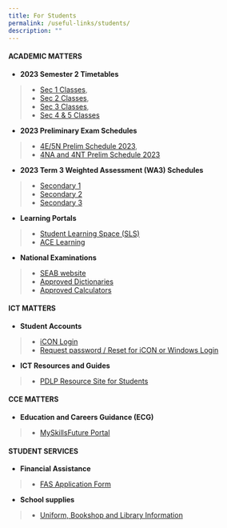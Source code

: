 ```yaml
---
title: For Students
permalink: /useful-links/students/
description: ""
---
```

#### **ACADEMIC MATTERS**
* **2023 Semester 2 Timetables**
> * [Sec 1 Classes](/files/Useful%20Links/Students/Timetables/sec%201%20sem%202%20tt%202023.pdf),
>* [Sec 2 Classes](/files/Useful%20Links/Students/Timetables/sec%202%20sem%202%20tt%202023.pdf),
>* [Sec 3 Classes](/files/Useful%20Links/Students/Timetables/sec%203%20sem%202%20tt%202023.pdf),
>* [Sec 4 & 5 Classes](/files/Useful%20Links/Students/Timetables/sec%204&5%20sem%202%20tt%202023.pdf)

* **2023 Preliminary Exam Schedules**
>* [4E/5N Prelim Schedule 2023](/files/Useful%20Links/Students/Examinations/4e5n%20prelim%20schedule%202023.pdf),
>* [4NA and 4NT Prelim Schedule 2023](/files/Useful%20Links/Students/Examinations/4na%20and%204nt%20prelim%20schedule%202023.pdf)

* **2023 Term 3 Weighted Assessment (WA3) Schedules**
> * [Secondary 1](/files/Useful%20Links/Students/Weighted%20Assessments/wa3%20schedule%20-%20t3%20secondary%201.pdf)
> * [Secondary 2](/files/Useful%20Links/Students/Weighted%20Assessments/wa3%20schedule%20-%20t3%20secondary%202.pdf)
>  * [Secondary 3](/files/Useful%20Links/Students/Weighted%20Assessments/wa3%20schedule%20-%20t3%20secondary%203.pdf)

* **Learning Portals**
> * [Student Learning Space (SLS)](https://vle.learning.moe.edu.sg/login)
> * [ACE Learning](https://www.ace-learning.com/)
* **National Examinations**
> * [SEAB website](https://www.seab.gov.sg/)
> * [Approved Dictionaries](https://www.seab.gov.sg/home/examinations/approved-dictionaries)
> * [Approved Calculators](/files/Useful%20Links/Students/Students/GuidelinesCalculators.pdf)


#### **ICT MATTERS**
* **Student Accounts**
> * [iCON Login](https://workspace.google.com/dashboard)
> * [Request password / Reset for iCON or Windows Login](https://forms.moe.edu.sg/forms/J2zrwJ)
* **ICT Resources and Guides**
> * [PDLP Resource Site for Students](https://sites.google.com/moe.edu.sg/chijsjcpdlp/for-student?authuser=0)

#### **CCE MATTERS**
* **Education and Careers Guidance (ECG)**
> * [MySkillsFuture Portal](https://www.myskillsfuture.gov.sg/content/student/en/secondary.html)

#### **STUDENT SERVICES**
* **Financial Assistance**
> * [FAS Application Form](/files/Useful%20Links/Financial%20Assistance/MOE%20FAS%20Application%20Form%20Oct%202022.pdf)
* **School supplies**
> * [Uniform, Bookshop and Library Information](/useful-links/student-services/)